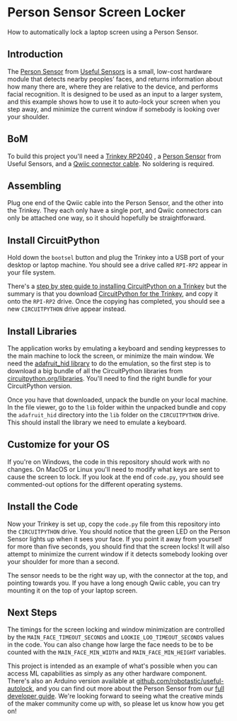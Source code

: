# Person Sensor Screen Locker
How to automatically lock a laptop screen using a Person Sensor.

## Introduction

The [Person Sensor](https://usfl.ink/ps) from [Useful Sensors](https://usefulsensors.com)
is a small, low-cost hardware module that detects nearby peoples’ faces, and
returns information about how many there are, where they are relative to the
device, and performs facial recognition. It is designed to be used as an input
to a larger system, and this example shows how to use it to auto-lock your
screen when you step away, and minimize the current window if somebody is
looking over your shoulder.

## BoM

To build this project you'll need a [Trinkey RP2040](https://www.adafruit.com/product/5056)
, a [Person Sensor](https://usfl.ink/ps) from Useful Sensors, and a [Qwiic connector cable](https://www.sparkfun.com/products/17257).
No soldering is required.

## Assembling

Plug one end of the Qwiic cable into the Person Sensor, and the other into the
Trinkey. They each only have a single port, and Qwiic connectors can only be
attached one way, so it should hopefully be straightforward.

## Install CircuitPython

Hold down the `bootsel` button and plug the Trinkey into a USB port of your
desktop or laptop machine. You should see a drive called `RPI-RP2` appear in
your file system.

There's a [step by step guide to installing CircuitPython on a Trinkey](https://learn.adafruit.com/adafruit-trinkey-qt2040/circuitpython)
but the summary is that you download [CircuitPython for the Trinkey](https://circuitpython.org/board/adafruit_qt2040_trinkey/),
and copy it onto the `RPI-RP2` drive. Once the copying has completed, you should
see a new `CIRCUITPYTHON` drive appear instead.

## Install Libraries

The application works by emulating a keyboard and sending keypresses to the main
machine to lock the screen, or minimize the main window. We need the [adafruit_hid library](https://docs.circuitpython.org/projects/hid/en/latest/)
to do the emulation, so the first step is to download a big bundle of all the
CircuitPython libraries from [circuitpython.org/libraries](https://circuitpython.org/libraries). You'll need to find the right bundle for your CircuitPython version.

Once you have that downloaded, unpack the bundle on your local machine. In the
file viewer, go to the `lib` folder within the unpacked bundle and copy the
`adafruit_hid` directory into the `lib` folder on the `CIRCUITPYTHON` drive.
This should install the library we need to emulate a keyboard.

## Customize for your OS

If you're on Windows, the code in this repository should work with no changes.
On MacOS or Linux you'll need to modify what keys are sent to cause the screen
to lock. If you look at the end of `code.py`, you should see commented-out
options for the different operating systems.

## Install the Code

Now your Trinkey is set up, copy the `code.py` file from this repository into
the `CIRCUITPYTHON` drive. You should notice that the green LED on the Person
Sensor lights up when it sees your face. If you point it away from yourself for
more than five seconds, you should find that the screen locks! It will also
attempt to minimize the current window if it detects somebody looking over your
shoulder for more than a second.

The sensor needs to be the right way up, with the connector at the top, and
pointing towards you. If you have a long enough Qwiic cable, you can try
mounting it on the top of your laptop screen.

## Next Steps

The timings for the screen locking and window minimization are controlled by the
`MAIN_FACE_TIMEOUT_SECONDS` and `LOOKIE_LOO_TIMEOUT_SECONDS` values in the code.
You can also change how large the face needs to be to be counted with the
`MAIN_FACE_MIN_WIDTH` and `MAIN_FACE_MIN_HEIGHT` variables.

This project is intended as an example of what's possible when you can access
ML capabilities as simply as any other hardware component. There's also an
Arduino version available at [github.com/robotastic/useful-autolock](https://github.com/robotastic/useful-autolock),
and you can find out more about the Person Sensor from our [full developer guide](https://usfl.ink/ps_dev).
We're looking forward to seeing what the creative minds of the maker community
come up with, so please let us know how you get on!